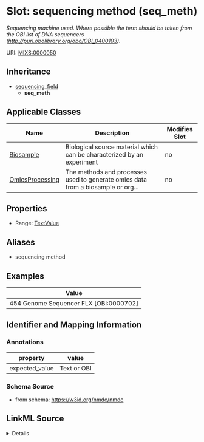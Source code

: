 # Slot: sequencing method (seq_meth)


_Sequencing machine used. Where possible the term should be taken from the OBI list of DNA sequencers (http://purl.obolibrary.org/obo/OBI_0400103)._



URI: [MIXS:0000050](https://w3id.org/mixs/0000050)




## Inheritance

* [sequencing_field](sequencing_field.md)
    * **seq_meth**





## Applicable Classes

| Name | Description | Modifies Slot |
| --- | --- | --- |
[Biosample](Biosample.md) | Biological source material which can be characterized by an experiment |  no  |
[OmicsProcessing](OmicsProcessing.md) | The methods and processes used to generate omics data from a biosample or org... |  no  |







## Properties

* Range: [TextValue](TextValue.md)



## Aliases


* sequencing method




## Examples

| Value |
| --- |
| 454 Genome Sequencer FLX [OBI:0000702] |

## Identifier and Mapping Information





### Annotations

| property | value |
| --- | --- |
| expected_value | Text or OBI |



### Schema Source


* from schema: https://w3id.org/nmdc/nmdc




## LinkML Source

<details>
```yaml
name: seq_meth
annotations:
  expected_value:
    tag: expected_value
    value: Text or OBI
description: Sequencing machine used. Where possible the term should be taken from
  the OBI list of DNA sequencers (http://purl.obolibrary.org/obo/OBI_0400103).
title: sequencing method
examples:
- value: 454 Genome Sequencer FLX [OBI:0000702]
from_schema: https://w3id.org/nmdc/nmdc
aliases:
- sequencing method
rank: 1000
is_a: sequencing field
string_serialization: '{termLabel} {[termID]}|{text}'
slot_uri: MIXS:0000050
multivalued: false
alias: seq_meth
domain_of:
- Biosample
- OmicsProcessing
range: TextValue

```
</details>